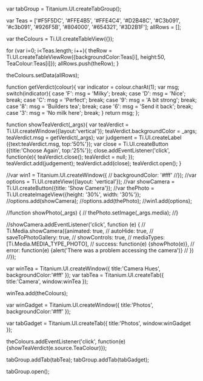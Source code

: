 var tabGroup = Titanium.UI.createTabGroup();

var Teas = ['#F5F5DC', '#FFE4B5', '#FFE4C4', '#D2B48C', '#C3b091', '#c3b091', '#926F5B', '#804000', '#654321', '#3D2B1F'];
allRows = [];
 
var theColours = Ti.UI.createTableView({});
 
for (var i=0; i<Teas.length; i++){
       theRow = Ti.UI.createTableViewRow({backgroundColor:Teas[i], height:50, TeaColour:Teas[i]});
       allRows.push(theRow);
}
 
theColours.setData(allRows);

function getVerdict(colour){
       var indicator = colour.charAt(1);
       var msg;
       switch(indicator){
              case 'F': msg = 'Milky'; break;
              case 'D': msg = 'Nice'; break;
              case 'C': msg = 'Perfect'; break;
              case '9': msg = 'A bit strong'; break;
              case '8': msg = 'Builders tea'; break;
              case '6': msg = 'Send it back'; break;
              case '3': msg = 'No milk here'; break;
       }
       return msg;
};
 
function showTeaVerdict(_args){
       var teaVerdict = Ti.UI.createWindow({layout:'vertical'});
       teaVerdict.backgroundColor = _args;
       teaVerdict.msg = getVerdict(_args);
       var judgement = Ti.UI.createLabel ({text:teaVerdict.msg, top:'50%'});
       var close = Ti.UI.createButton ({title:'Choose Again', top:'25%'});
       close.addEventListener('click', function(e){
              teaVerdict.close();
              teaVerdict = null;
       });
       teaVerdict.add(judgement);
       teaVerdict.add(close);
       teaVerdict.open();
}

//var win1 = Titanium.UI.createWindow({
//	backgroundColor: '#fff'
//});
//var options = Ti.UI.createView({layout: 'vertical'});
//var showCamera = Ti.UI.createButton({title: 'Show Camera'});
//var thePhoto = Ti.UI.createImageView({height: '30%', width: '30%'});
//options.add(showCamera);
//options.add(thePhoto);
//win1.add(options);

//function showPhoto(_args) {
//	thePhoto.setImage(_args.media);	
//}

//showCamera.addEventListener('click', function (e) {
//	Ti.Media.showCamera({animated: true,
//		autoHide: true,
//		saveToPhotoGallery: true,
//		showControls: true,
//		mediaTypes: [Ti.Media.MEDIA_TYPE_PHOTO],
//		success: function(e) {showPhoto(e)},
//		error: function(e) {alert('There was a problem accessing the camera')}
//		})
//});

var winTea = Titanium.UI.createWindow({ 
    title:'Camera Hues',
    backgroundColor:'#fff'
});
var tabTea = Titanium.UI.createTab({ 
    title:'Camera',
    window:winTea
});
 
winTea.add(theColours);

var winGadget = Titanium.UI.createWindow({ 
    title:'Photos',
    backgroundColor:'#fff'
});
 
var tabGadget = Titanium.UI.createTab({ 
    title:'Photos',
    window:winGadget
});

theColours.addEventListener('click', function(e){showTeaVerdict(e.source.TeaColour)});

tabGroup.addTab(tabTea); 
tabGroup.addTab(tabGadget);

tabGroup.open(); 


